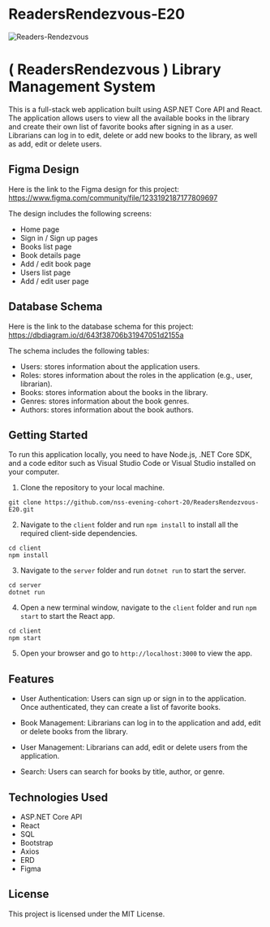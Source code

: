 # ReadersRendezvous-E20

![Readers-Rendezvous](https://user-images.githubusercontent.com/85176043/234161354-897b540f-73c2-4a92-a413-c55a3955e15d.png)

# ( ReadersRendezvous ) Library Management System

This is a full-stack web application built using ASP.NET Core API and React. The application allows users to view all the available books in the library and create their own list of favorite books after signing in as a user. Librarians can log in to edit, delete or add new books to the library, as well as add, edit or delete users.

## Figma Design

Here is the link to the Figma design for this project: https://www.figma.com/community/file/1233192187177809697

The design includes the following screens:

- Home page
- Sign in / Sign up pages
- Books list page
- Book details page
- Add / edit book page
- Users list page
- Add / edit user page

## Database Schema

Here is the link to the database schema for this project: https://dbdiagram.io/d/643f38706b31947051d2155a

The schema includes the following tables:

- Users: stores information about the application users.
- Roles: stores information about the roles in the application (e.g., user, librarian).
- Books: stores information about the books in the library.
- Genres: stores information about the book genres.
- Authors: stores information about the book authors.

## Getting Started

To run this application locally, you need to have Node.js, .NET Core SDK, and a code editor such as Visual Studio Code or Visual Studio installed on your computer.

1. Clone the repository to your local machine.
```
git clone https://github.com/nss-evening-cohort-20/ReadersRendezvous-E20.git
```
2. Navigate to the `client` folder and run `npm install` to install all the required client-side dependencies.

```
cd client
npm install
```

3. Navigate to the `server` folder and run `dotnet run` to start the server.

```
cd server
dotnet run
```

4. Open a new terminal window, navigate to the `client` folder and run `npm start` to start the React app.

```
cd client
npm start
```

5. Open your browser and go to `http://localhost:3000` to view the app.

## Features

- User Authentication: Users can sign up or sign in to the application. Once authenticated, they can create a list of favorite books.

- Book Management: Librarians can log in to the application and add, edit or delete books from the library.

- User Management: Librarians can add, edit or delete users from the application.

- Search: Users can search for books by title, author, or genre.

## Technologies Used

- ASP.NET Core API
- React
- SQL
- Bootstrap
- Axios
- ERD
- Figma

## License

This project is licensed under the MIT License.
